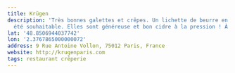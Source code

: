 ```yaml
---
title: Krügen
description: 'Très bonnes galettes et crêpes. Un lichette de beurre en plus aurait
  été souhaitable. Elles sont généreuse et bon cidre à la pression ! À refaire '
lat: '48.8506944037742'
lon: '2.3767865000000072'
address: 9 Rue Antoine Vollon, 75012 Paris, France
website: http://krugenparis.com
tags: restaurant crêperie
---
```

